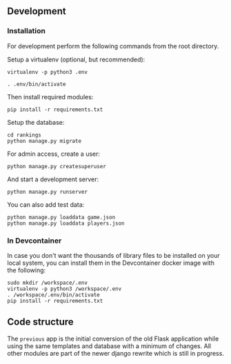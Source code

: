 
## Development

### Installation

For development perform the following commands from the root directory.

Setup a virtualenv (optional, but recommended):

    virtualenv -p python3 .env

    . .env/bin/activate

Then install required modules:

    pip install -r requirements.txt

Setup the database:

    cd rankings
    python manage.py migrate

For admin access, create a user:

    python manage.py createsuperuser

And start a development server:

    python manage.py runserver

You can also add test data:

    python manage.py loaddata game.json
    python manage.py loaddata players.json


### In Devcontainer

In case you don't want the thousands of library files to be installed on your local system, you can install them in the Devcontainer docker image with the following:

```console
sudo mkdir /workspace/.env
virtualenv -p python3 /workspace/.env
. /workspace/.env/bin/activate
pip install -r requirements.txt
```


## Code structure

The `previous` app is the initial conversion of the old Flask application while using the same templates and database
with a minimum of changes. All other modules are part of the newer django rewrite which is still in progress.
